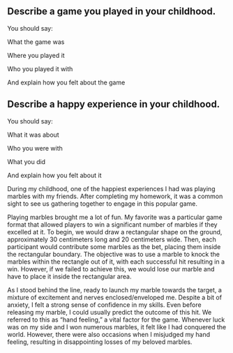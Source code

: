 ## Describe a game you played in your childhood.

You should say:

What the game was

Where you played it

Who you played it with

And explain how you felt about the game

## Describe a happy experience in your childhood.

You should say:

What it was about

Who you were with

What you did

And explain how you felt about it



During my childhood, one of the happiest experiences I had was playing marbles with my friends. After completing my homework, it was a common sight to see us gathering together to engage in this popular game.

Playing marbles brought me a lot of fun. My favorite was a particular game format that allowed players to win a significant number of marbles if they excelled at it. To begin, we would draw a rectangular shape on the ground, approximately 30 centimeters long and 20 centimeters wide. Then, each participant would contribute some marbles as the bet, placing them inside the rectangular boundary. The objective was to use a marble to knock the marbles within the rectangle out of it, with each successful hit resulting in a win. However, if we failed to achieve this, we would lose our marble and have to place it inside the rectangular area.

As I stood behind the line, ready to launch my marble towards the target, a mixture of excitement and nerves enclosed/enveloped me. Despite a bit of anxiety, I felt a strong sense of confidence in my skills. Even before releasing my marble, I could usually predict the outcome of this hit. We referred to this as “hand feeling,” a vital factor for the game. Whenever luck was on my side and I won numerous marbles, it felt like I had conquered the world. However, there were also occasions when I misjudged my hand feeling, resulting in disappointing losses of my beloved marbles.